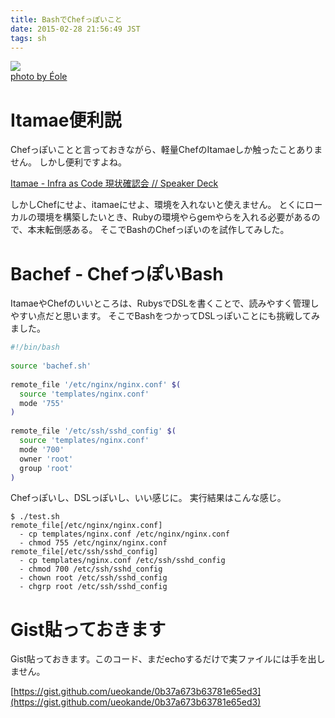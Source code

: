 ```yaml
---
title: BashでChefっぽいこと
date: 2015-02-28 21:56:49 JST
tags: sh
---
```


[![](http://farm1.staticflickr.com/185/449958332_2a07a72aa3.jpg)](http://www.flickr.com/photos/73491156@N00/449958332)<br />[photo by Éole](http://www.flickr.com/photos/73491156@N00/449958332)

# Itamae便利説

Chefっぽいことと言っておきながら、軽量ChefのItamaeしか触ったことありません。
しかし便利ですよね。

[Itamae - Infra as Code 現状確認会 // Speaker Deck](https://speakerdeck.com/ryotarai/itamae-infra-as-code-xian-zhuang-que-ren-hui)

しかしChefにせよ、itamaeにせよ、環境を入れないと使えません。
とくにローカルの環境を構築したいとき、Rubyの環境やらgemやらを入れる必要があるので、本末転倒感ある。
そこでBashのChefっぽいのを試作してみした。

# Bachef - ChefっぽいBash

ItamaeやChefのいいところは、RubysでDSLを書くことで、読みやすく管理しやすい点だと思います。
そこでBashをつかってDSLっぽいことにも挑戦してみました。

```sh
#!/bin/bash
 
source 'bachef.sh'
 
remote_file '/etc/nginx/nginx.conf' $(
  source 'templates/nginx.conf'
  mode '755'
)
 
remote_file '/etc/ssh/sshd_config' $(
  source 'templates/nginx.conf'
  mode '700'
  owner 'root'
  group 'root'
)
```

Chefっぽいし、DSLっぽいし、いい感じに。
実行結果はこんな感じ。

```
$ ./test.sh
remote_file[/etc/nginx/nginx.conf]
  - cp templates/nginx.conf /etc/nginx/nginx.conf
  - chmod 755 /etc/nginx/nginx.conf
remote_file[/etc/ssh/sshd_config]
  - cp templates/nginx.conf /etc/ssh/sshd_config
  - chmod 700 /etc/ssh/sshd_config
  - chown root /etc/ssh/sshd_config
  - chgrp root /etc/ssh/sshd_config
```

# Gist貼っておきます

Gist貼っておきます。このコード、まだechoするだけで実ファイルには手を出しません。

[https://gist.github.com/ueokande/0b37a673b63781e65ed3](https://gist.github.com/ueokande/0b37a673b63781e65ed3)

